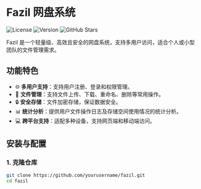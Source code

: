 # Fazil 网盘系统

![License](https://img.shields.io/badge/license-MIT-brightgreen)
![Version](https://img.shields.io/badge/version-1.0.0-blue)
![GitHub Stars](https://img.shields.io/github/stars/yourusername/fazil)

Fazil 是一个轻量级、高效且安全的网盘系统，支持多用户访问，适合个人或小型团队的文件管理需求。

## 功能特色

- 🌐 **多用户支持**：支持用户注册、登录和权限管理。
- 📂 **文件管理**：支持文件上传、下载、重命名、删除等常用操作。
- 🔒 **安全存储**：文件加密存储，保证数据安全。
- 📊 **统计分析**：提供用户文件操作日志及存储空间使用情况的统计分析。
- 💻 **跨平台支持**：适配多种设备，支持网页端和移动端访问。

## 安装与配置

### 1. 克隆仓库

```bash
git clone https://github.com/yourusername/fazil.git
cd fazil

